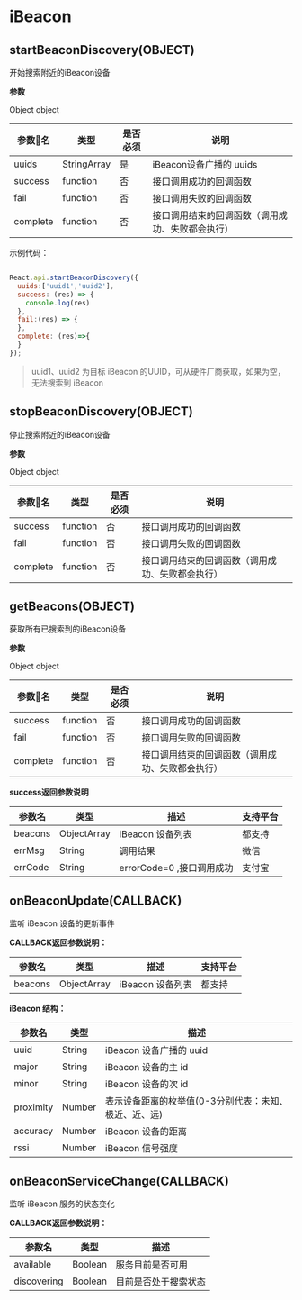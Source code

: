 
# iBeacon

## startBeaconDiscovery(OBJECT)

开始搜索附近的iBeacon设备

**参数**

Object object

| 参数名     | 类型          |是否必须 | 说明                                             |
| -------- | ------------- | -------- | ------------------------------------------------ |
| uuids      | StringArray        |       是       | iBeacon设备广播的 uuids                           |
| success  | function      |  否       | 接口调用成功的回调函数                           |
| fail     | function      |         否       | 接口调用失败的回调函数                           |
| complete | function      |        否       | 接口调用结束的回调函数（调用成功、失败都会执行） |

示例代码：

```javascript

React.api.startBeaconDiscovery({
  uuids:['uuid1','uuid2'],
  success: (res) => {
    console.log(res)
  },
  fail:(res) => {
  },
  complete: (res)=>{
  }
});
```

>  uuid1、uuid2 为目标 iBeacon 的UUID，可从硬件厂商获取，如果为空，无法搜索到 iBeacon

## stopBeaconDiscovery(OBJECT)

停止搜索附近的iBeacon设备

**参数**

Object object

| 参数名     | 类型          |是否必须 | 说明                                             |
| -------- | ------------- | -------- | ------------------------------------------------ |
| success  | function      |  否       | 接口调用成功的回调函数                           |
| fail     | function      |         否       | 接口调用失败的回调函数                           |
| complete | function      |        否       | 接口调用结束的回调函数（调用成功、失败都会执行） |


## getBeacons(OBJECT)

获取所有已搜索到的iBeacon设备

**参数**

Object object

| 参数名     | 类型          |是否必须 | 说明                                             |
| -------- | ------------- | -------- | ------------------------------------------------ |
| success  | function      |  否       | 接口调用成功的回调函数                           |
| fail     | function      |         否       | 接口调用失败的回调函数                           |
| complete | function      |        否       | 接口调用结束的回调函数（调用成功、失败都会执行） |

**success返回参数说明**

| 参数名          | 类型        | 描述                                       | 支持平台 |
| ------------- | ----------- | ------------------------------------------ | -------- |
| beacons | ObjectArray | iBeacon 设备列表                    | 都支持   |
| errMsg     | String | 调用结果 | 微信     |
| errCode     | String | errorCode=0 ,接口调用成功 | 支付宝     |


## onBeaconUpdate(CALLBACK)

监听 iBeacon 设备的更新事件

**CALLBACK返回参数说明：**

| 参数名          | 类型        | 描述                                       | 支持平台 |
| ------------- | ----------- | ------------------------------------------ | -------- |
| beacons | ObjectArray | iBeacon 设备列表                    | 都支持   |

**iBeacon 结构：**

| 参数名          | 类型        | 描述                                       | 
| ------------- | ----------- | ------------------------------------------ | 
| uuid | String | iBeacon 设备广播的 uuid                    | 
| major | String | iBeacon 设备的主 id                    | 
| minor | String | iBeacon 设备的次 id                   | 
| proximity | Number | 表示设备距离的枚举值(0-3分别代表：未知、极近、近、远)                   | 
| accuracy | Number | iBeacon 设备的距离                    | 
| rssi | Number | iBeacon 信号强度                   | 

## onBeaconServiceChange(CALLBACK)

监听 iBeacon 服务的状态变化

**CALLBACK返回参数说明：**

| 参数名          | 类型        | 描述                                       | 
| ------------- | ----------- | ------------------------------------------ | 
| available | Boolean | 服务目前是否可用                    | 
| discovering | Boolean | 目前是否处于搜索状态                    | 